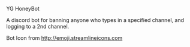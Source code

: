 YG HoneyBot

A discord bot for banning anyone who types in a specified channel, and logging to a 2nd channel.

Bot Icon from http://emoji.streamlineicons.com
